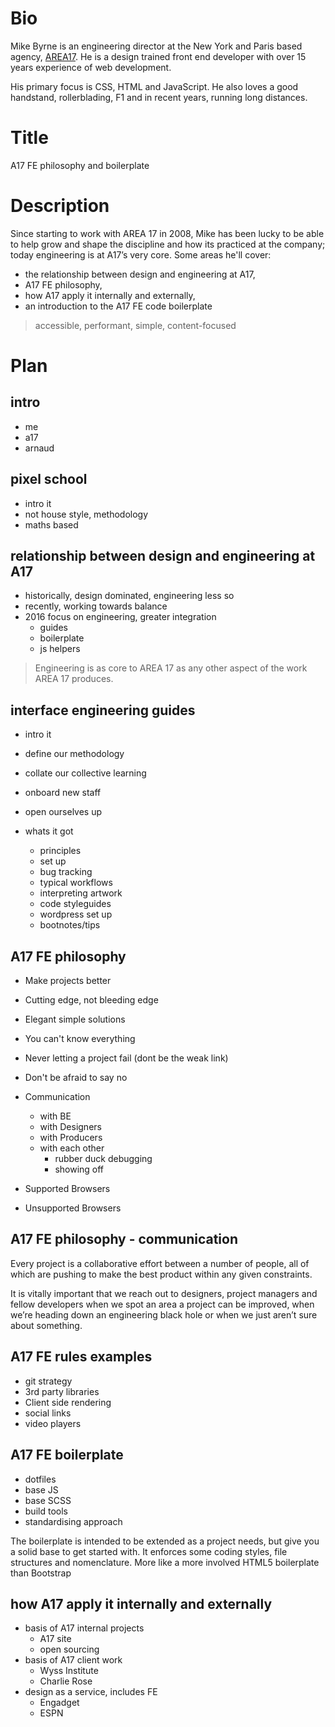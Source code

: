 # Bio

Mike Byrne is an engineering director at the New York and Paris based agency, [AREA17](http://www.area17.com). He is a design trained front end developer with over 15 years experience of web development.

His primary focus is CSS, HTML and JavaScript. He also loves a good handstand, rollerblading, F1 and in recent years, running long distances.

# Title

A17 FE philosophy and boilerplate

# Description

Since starting to work with AREA 17 in 2008, Mike has been lucky to be able to help grow and shape the discipline and how its practiced at the company; today engineering is at A17’s very core. Some areas he'll cover:

* the relationship between design and engineering at A17,
* A17 FE philosophy,
* how A17 apply it internally and externally,
* an introduction to the A17 FE code boilerplate



> accessible, performant, simple, content-focused



# Plan

## intro
* me
* a17
* arnaud

## pixel school
* intro it
 * not house style, methodology
 * maths based


## relationship between design and engineering at A17

* historically, design dominated, engineering less so
* recently, working towards balance
* 2016 focus on engineering, greater integration
  * guides
  * boilerplate
  * js helpers

> Engineering is as core to AREA 17 as any other aspect of the work AREA 17 produces.

## interface engineering guides
* intro it
 * define our methodology
 * collate our collective learning
 * onboard new staff
 * open ourselves up

* whats it got
  * principles
  * set up
  * bug tracking
  * typical workflows
  * interpreting artwork
  * code styleguides
  * wordpress set up
  * bootnotes/tips

## A17 FE philosophy

* Make projects better
* Cutting edge, not bleeding edge
* Elegant simple solutions
* You can't know everything
* Never letting a project fail (dont be the weak link)
* Don't be afraid to say no

* Communication
  * with BE
  * with Designers
  * with Producers
  * with each other
    * rubber duck debugging
    * showing off

* Supported Browsers
* Unsupported Browsers

## A17 FE philosophy - communication

Every project is a collaborative effort between a number of people, all of which are pushing to make the best product within any given constraints.

It is vitally important that we reach out to designers, project managers and fellow developers when we spot an area a project can be improved, when we’re heading down an engineering black hole or when we just aren’t sure about something.

## A17 FE rules examples

* git strategy
* 3rd party libraries
* Client side rendering
* social links
* video players

## A17 FE boilerplate

* dotfiles
* base JS
* base SCSS
* build tools
* standardising approach

The boilerplate is intended to be extended as a project needs, but give you a solid base to get started with. It enforces some coding styles, file structures and nomenclature.
More like a more involved HTML5 boilerplate than Bootstrap



## how A17 apply it internally and externally

* basis of A17 internal projects
  * A17 site
  * open sourcing
* basis of A17 client work
  * Wyss Institute
  * Charlie Rose
* design as a service, includes FE
  * Engadget
  * ESPN

